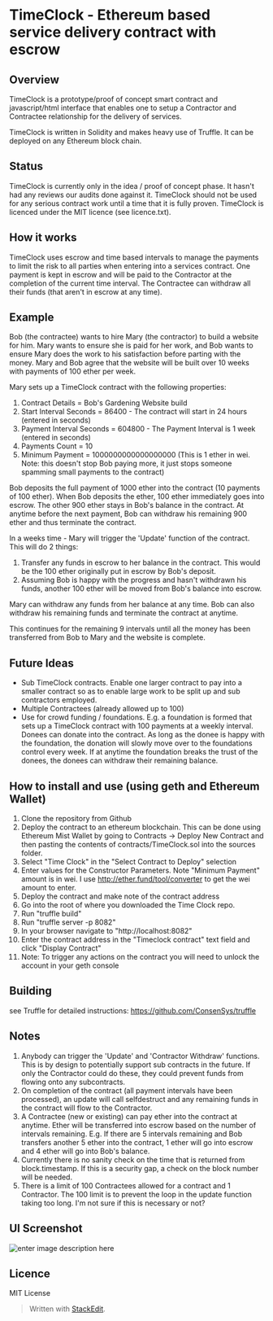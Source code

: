TimeClock - Ethereum based service delivery contract with escrow
================================================================

Overview
--------
TimeClock is a prototype/proof of concept smart contract and javascript/html interface that enables one to setup a Contractor and Contractee relationship for the delivery of services.

TimeClock is written in Solidity and makes heavy use of Truffle. It can be deployed on any Ethereum block chain.

Status
----------------------
TimeClock is currently only in the idea / proof of concept phase. It hasn't had any reviews our audits done against it. TimeClock should not be used for any serious contract work until a time that it is fully proven. TimeClock is licenced under the MIT licence (see licence.txt).

How it works
------------
TimeClock uses escrow and time based intervals to manage the payments to limit the risk to all parties when entering into a services contract. One payment is kept in escrow and will be paid to the Contractor at the completion of the current time interval. The Contractee can withdraw all their funds (that aren't in escrow at any time).

Example
-------
Bob (the contractee) wants to hire Mary (the contractor) to build a website for him. Mary wants to ensure she is paid for her work, and Bob wants to ensure Mary does the work to his satisfaction before parting with the money. Mary and Bob agree that the website will be built over 10 weeks with payments of 100 ether per week.

Mary sets up a TimeClock contract with the following properties:

 1. Contract Details = Bob's Gardening Website build
 2. Start Interval Seconds = 86400 - The contract will start in 24 hours (entered in seconds)
 3. Payment Interval Seconds = 604800 - The Payment Interval is 1 week (entered in seconds)
 4. Payments Count = 10
 5. Minimum Payment = 1000000000000000000 (This is 1 ether in wei. Note: this doesn't stop Bob paying more, it just stops someone spamming small payments to the contract)

Bob deposits the full payment of 1000 ether into the contract (10 payments of 100 ether). When Bob deposits the ether, 100 ether immediately goes into escrow. The other 900 ether stays in Bob's balance in the contract. At anytime before the next payment, Bob can withdraw his remaining 900 ether and thus terminate the contract.

In a weeks time - Mary will trigger the 'Update' function of the contract. This will do 2 things:

 1. Transfer any funds in escrow to her balance in the contract. This would be the 100 ether originally put in escrow by Bob's deposit.
 2. Assuming Bob is happy with the progress and hasn't withdrawn his funds, another 100 ether will be moved from Bob's balance into escrow.

Mary can withdraw any funds from her balance at any time. Bob can also withdraw his remaining funds and terminate the contract at anytime.

This continues for the remaining 9 intervals until all the money has been transferred from Bob to Mary and the website is complete.

Future Ideas
------------

 - Sub TimeClock contracts. Enable one larger contract to pay into a smaller contract so as to enable large work to be split up and sub contractors employed.
 - Multiple Contractees (already allowed up to 100)
 - Use for crowd funding / foundations. E.g. a foundation is formed that sets up a TimeClock contract with 100 payments at a weekly interval. Donees can donate into the contract. As long as the donee is happy with the foundation, the donation will slowly move over to the foundations control every week. If at anytime the foundation breaks the trust of the donees, the donees can withdraw their remaining balance.


How to install and use (using geth and Ethereum Wallet)
----------------------
 1. Clone the repository from Github
 2. Deploy the contract to an ethereum blockchain.  This can be done using Ethereum Mist Wallet by going to Contracts -> Deploy New Contract  and then pasting the contents of contracts/TimeClock.sol into the sources folder.
 2. Select "Time Clock" in the "Select Contract to Deploy" selection
 3. Enter values for the Constructor Parameters. Note "Minimum Payment" amount is in wei. I use http://ether.fund/tool/converter to get the wei amount to enter.
 4. Deploy the contract and make note of the contract address
 5. Go into the root of where you downloaded the Time Clock repo.
 6. Run "truffle build"
 7. Run "truffle server -p 8082"
 8. In your browser navigate to "http://localhost:8082"
 9. Enter the contract address in the "Timeclock contract" text field and click "Display Contract"
 10. Note: To trigger any actions on the contract you will need to unlock the account in your geth console

Building
----------------------
see Truffle for detailed instructions: https://github.com/ConsenSys/truffle

Notes
----------------------

 1. Anybody can trigger the 'Update' and 'Contractor Withdraw' functions. This is by design to potentially support sub contracts in the future. If only the Contractor could do these, they could prevent funds from flowing onto any subcontracts.
 2. On completion of the contract (all payment intervals have been processed), an update will call selfdestruct and any remaining funds in the contract will flow to the Contractor.
 3. A Contractee (new or existing) can pay ether into the contract at anytime. Ether will be transferred into escrow based on the number of intervals remaining. E.g. If there are 5 intervals remaining and Bob transfers another 5 ether into the contract, 1 ether will go into escrow and 4 ether will go into Bob's balance.
 4. Currently there is no sanity check on the time that is returned from block.timestamp. If this is a security gap, a check on the block number will be needed.
 5. There is a limit of 100 Contractees allowed for a contract and 1 Contractor. The 100 limit is to prevent the loop in the update function taking too long. I'm not sure if this is necessary or not?

UI Screenshot
-------
![enter image description here](https://raw.githubusercontent.com/dmozzy/TimeClock/master/images/TimeClockScreenshot.png)

Licence
-------
MIT License

> Written with [StackEdit](https://stackedit.io/).
